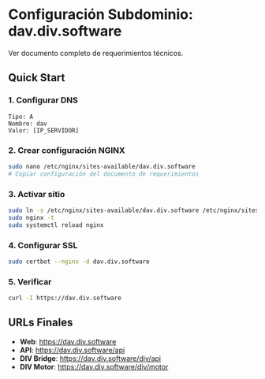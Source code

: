 # Configuración Subdominio: dav.div.software

Ver documento completo de requerimientos técnicos.

## Quick Start

### 1. Configurar DNS
```
Tipo: A
Nombre: dav
Valor: [IP_SERVIDOR]
```

### 2. Crear configuración NGINX
```bash
sudo nano /etc/nginx/sites-available/dav.div.software
# Copiar configuración del documento de requerimientos
```

### 3. Activar sitio
```bash
sudo ln -s /etc/nginx/sites-available/dav.div.software /etc/nginx/sites-enabled/
sudo nginx -t
sudo systemctl reload nginx
```

### 4. Configurar SSL
```bash
sudo certbot --nginx -d dav.div.software
```

### 5. Verificar
```bash
curl -I https://dav.div.software
```

## URLs Finales

- **Web**: https://dav.div.software
- **API**: https://dav.div.software/api
- **DIV Bridge**: https://dav.div.software/div/api
- **DIV Motor**: https://dav.div.software/div/motor
